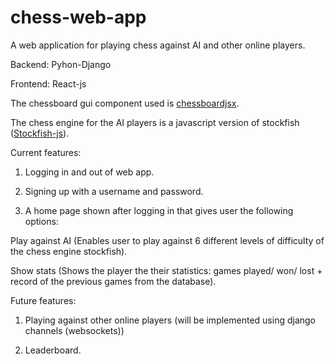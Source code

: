 # chess-web-app
A web application for playing chess against AI and other online players.

Backend: Pyhon-Django

Frontend: React-js

The chessboard gui component used is [chessboardjsx](https://github.com/willb335/chessboardjsx).

The chess engine for the AI players is a javascript version of stockfish ([Stockfish-js](https://github.com/exoticorn/stockfish-js)).

Current features:

1. Logging in and out of web app.

2. Signing up with a username and password.

3. A home page shown after logging in that gives user the following options:

Play against AI (Enables user to play against 6 different levels of difficulty of the chess engine stockfish).

Show stats (Shows the player the their statistics: games played/ won/ lost + record of the previous games from the database).

Future features:

1. Playing against other online players (will be implemented using django channels (websockets))

2. Leaderboard.

